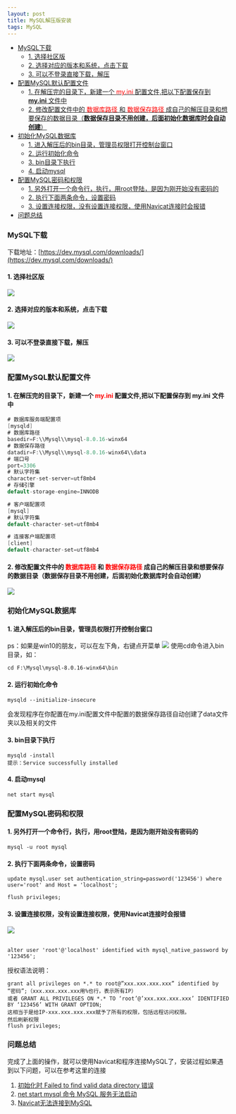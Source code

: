 ```yaml
---
layout: post
title: MySQL解压版安装
tags: MySQL
---
```

<!-- TOC -->

- [MySQL下载](#mysql下载)
    - [1. 选择社区版](#1-选择社区版)
    - [2. 选择对应的版本和系统，点击下载](#2-选择对应的版本和系统点击下载)
    - [3. 可以不登录直接下载，解压](#3-可以不登录直接下载解压)
- [配置MySQL默认配置文件](#配置mysql默认配置文件)
    - [1. 在解压完的目录下，新建一个 <font color="red"> my.ini </font> 配置文件,把以下配置保存到 **my.ini** 文件中](#1-在解压完的目录下新建一个-font-colorred-myini-font-配置文件把以下配置保存到-myini-文件中)
    - [2. 修改配置文件中的 <font color="red"> 数据库路径</font> 和 <font color="red">  数据保存路径</font> 成自己的解压目录和想要保存的数据目录（**数据保存目录不用创建，后面初始化数据库时会自动创建**）](#2-修改配置文件中的-font-colorred-数据库路径font-和-font-colorred--数据保存路径font-成自己的解压目录和想要保存的数据目录数据保存目录不用创建后面初始化数据库时会自动创建)
- [初始化MySQL数据库](#初始化mysql数据库)
    - [1. 进入解压后的bin目录，管理员权限打开控制台窗口](#1-进入解压后的bin目录管理员权限打开控制台窗口)
    - [2. 运行初始化命令](#2-运行初始化命令)
    - [3. bin目录下执行](#3-bin目录下执行)
    - [4. 启动mysql](#4-启动mysql)
- [配置MySQL密码和权限](#配置mysql密码和权限)
    - [1. 另外打开一个命令行，执行，用root登陆，是因为刚开始没有密码的](#1-另外打开一个命令行执行用root登陆是因为刚开始没有密码的)
    - [2. 执行下面两条命令，设置密码](#2-执行下面两条命令设置密码)
    - [3. 设置连接权限，没有设置连接权限，使用Navicat连接时会报错](#3-设置连接权限没有设置连接权限使用navicat连接时会报错)
- [问题总结](#问题总结)

<!-- /TOC -->

### MySQL下载
下载地址：[https://dev.mysql.com/downloads/](https://dev.mysql.com/downloads/)
#### 1. 选择社区版
![](/images/posts/myBlog/2019-07-11-MySQL-install-01.jpg)
#### 2. 选择对应的版本和系统，点击下载
![](/images/posts/myBlog/2019-07-11-MySQL-install-02.jpg)
#### 3. 可以不登录直接下载，解压
![](/images/posts/myBlog/2019-07-11-MySQL-install-03.jpg)

### 配置MySQL默认配置文件
#### 1. 在解压完的目录下，新建一个 <font color="red"> my.ini </font> 配置文件,把以下配置保存到 **my.ini** 文件中

```java
# 数据库服务端配置项
[mysqld]
# 数据库路径
basedir=F:\\Mysql\\mysql-8.0.16-winx64
# 数据保存路径
datadir=F:\\Mysql\\mysql-8.0.16-winx64\\data
# 端口号
port=3306
# 默认字符集
character-set-server=utf8mb4
# 存储引擎
default-storage-engine=INNODB

# 客户端配置项
[mysql]
# 默认字符集
default-character-set=utf8mb4

# 连接客户端配置项
[client]
default-character-set=utf8mb4
```
#### 2. 修改配置文件中的 <font color="red"> 数据库路径</font> 和 <font color="red">  数据保存路径</font> 成自己的解压目录和想要保存的数据目录（**数据保存目录不用创建，后面初始化数据库时会自动创建**）
![](/images/posts/myBlog/2019-07-11-MySQL-install-04.jpg)

### 初始化MySQL数据库
#### 1. 进入解压后的bin目录，管理员权限打开控制台窗口
ps：如果是win10的朋友，可以在左下角，右键点开菜单
![](/images/posts/myBlog/2019-07-11-MySQL-install-05.jpg)
使用cd命令进入bin目录，如：

    cd F:\Mysql\mysql-8.0.16-winx64\bin

#### 2. 运行初始化命令

    mysqld --initialize-insecure

会发现程序在你配置在my.ini配置文件中配置的数据保存路径自动创建了data文件夹以及相关的文件

#### 3. bin目录下执行
    mysqld -install
    提示：Service successfully installed

#### 4. 启动mysql
    net start mysql  

### 配置MySQL密码和权限
#### 1. 另外打开一个命令行，执行，用root登陆，是因为刚开始没有密码的

    mysql -u root mysql
#### 2. 执行下面两条命令，设置密码

    update mysql.user set authentication_string=password('123456') where user='root' and Host = 'localhost'; 

    flush privileges;    

#### 3. 设置连接权限，没有设置连接权限，使用Navicat连接时会报错
![](/images/posts/myBlog/2019-07-11-MySQL-install-06.jpg)  
<br>

    alter user 'root'@'localhost' identified with mysql_native_password by '123456';   

授权语法说明：

    grant all privileges on *.* to root@”xxx.xxx.xxx.xxx” identified by “密码”;（xxx.xxx.xxx.xxx用%也行，表示所有IP）
    或者 ​GRANT ALL PRIVILEGES ON *.* TO ‘root’@’xxx.xxx.xxx.xxx’ IDENTIFIED BY ‘123456’ WITH GRANT OPTION;
    这相当于是给IP-xxx.xxx.xxx.xxx赋予了所有的权限，包括远程访问权限。
    然后刷新权限
    flush privileges; 

### 问题总结
完成了上面的操作，就可以使用Navicat和程序连接MySQL了，安装过程如果遇到以下问题，可以在参考这里的连接
1. [初始化时 Failed to find valid data directory 错误](https://www.jianshu.com/p/916f9b111b23)
2. [net start mysql 命令  MySQL 服务无法启动](https://www.jianshu.com/p/916f9b111b23)
3. [Navicat无法连接到MySQL](https://blog.csdn.net/qq_39206238/article/details/80351803)





